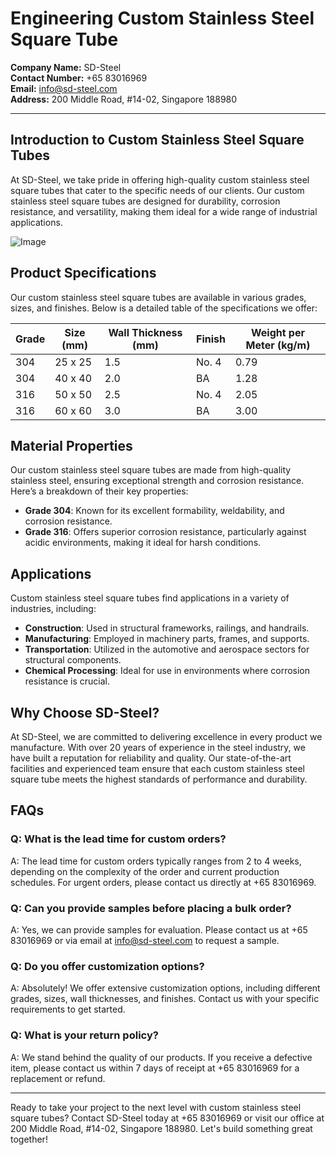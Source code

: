 # Engineering Custom Stainless Steel Square Tube

**Company Name:** SD-Steel  
**Contact Number:** +65 83016969  
**Email:** [info@sd-steel.com](mailto:info@sd-steel.com)  
**Address:** 200 Middle Road, #14-02, Singapore 188980  

---

## Introduction to Custom Stainless Steel Square Tubes

At SD-Steel, we take pride in offering high-quality custom stainless steel square tubes that cater to the specific needs of our clients. Our custom stainless steel square tubes are designed for durability, corrosion resistance, and versatility, making them ideal for a wide range of industrial applications.

![Image](https://github.com/user-attachments/assets/2567258e-e124-4816-932d-1809bd27ef0b)

## Product Specifications

Our custom stainless steel square tubes are available in various grades, sizes, and finishes. Below is a detailed table of the specifications we offer:

| **Grade** | **Size (mm)** | **Wall Thickness (mm)** | **Finish** | **Weight per Meter (kg/m)** |
|-----------|---------------|-------------------------|------------|------------------------------|
| 304       | 25 x 25       | 1.5                      | No. 4      | 0.79                         |
| 304       | 40 x 40       | 2.0                      | BA         | 1.28                         |
| 316       | 50 x 50       | 2.5                      | No. 4      | 2.05                         |
| 316       | 60 x 60       | 3.0                      | BA         | 3.00                         |

## Material Properties

Our custom stainless steel square tubes are made from high-quality stainless steel, ensuring exceptional strength and corrosion resistance. Here’s a breakdown of their key properties:

- **Grade 304**: Known for its excellent formability, weldability, and corrosion resistance.
- **Grade 316**: Offers superior corrosion resistance, particularly against acidic environments, making it ideal for harsh conditions.

## Applications

Custom stainless steel square tubes find applications in a variety of industries, including:

- **Construction**: Used in structural frameworks, railings, and handrails.
- **Manufacturing**: Employed in machinery parts, frames, and supports.
- **Transportation**: Utilized in the automotive and aerospace sectors for structural components.
- **Chemical Processing**: Ideal for use in environments where corrosion resistance is crucial.

## Why Choose SD-Steel?

At SD-Steel, we are committed to delivering excellence in every product we manufacture. With over 20 years of experience in the steel industry, we have built a reputation for reliability and quality. Our state-of-the-art facilities and experienced team ensure that each custom stainless steel square tube meets the highest standards of performance and durability.

## FAQs

### Q: What is the lead time for custom orders?
A: The lead time for custom orders typically ranges from 2 to 4 weeks, depending on the complexity of the order and current production schedules. For urgent orders, please contact us directly at +65 83016969.

### Q: Can you provide samples before placing a bulk order?
A: Yes, we can provide samples for evaluation. Please contact us at +65 83016969 or via email at info@sd-steel.com to request a sample.

### Q: Do you offer customization options?
A: Absolutely! We offer extensive customization options, including different grades, sizes, wall thicknesses, and finishes. Contact us with your specific requirements to get started.

### Q: What is your return policy?
A: We stand behind the quality of our products. If you receive a defective item, please contact us within 7 days of receipt at +65 83016969 for a replacement or refund.

---

Ready to take your project to the next level with custom stainless steel square tubes? Contact SD-Steel today at +65 83016969 or visit our office at 200 Middle Road, #14-02, Singapore 188980. Let's build something great together!